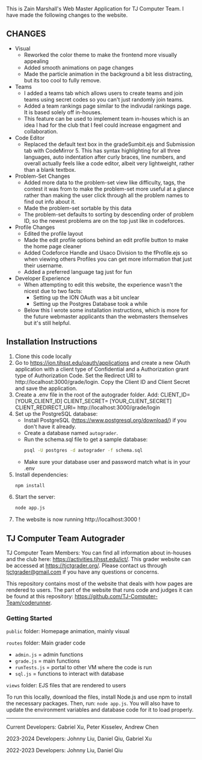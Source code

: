 This is Zain Marshall's Web Master Application for TJ Computer Team. I have made the following changes to the website.

## CHANGES
* Visual
    * Reworked the color theme to make the frontend more visually appealing
    * Added smooth animations on page changes
    * Made the particle animation in the background a bit less distracting, but its too cool to fully remove. 
* Teams
    * I added a teams tab which allows users to create teams and join teams using secret codes so you can't just randomly join teams.
    * Added a team rankings page similar to the indivudal rankings page. It is based solely off in-houses.
    * This feature can be used to implement team in-houses which is an idea I had for the club that I feel could increase engagment and collaboration. 
* Code Editor
    * Replaced the default text box in the gradeSumbit.ejs and Submission tab with CodeMirror 5. This has syntax highlighting for all three languages, auto indentation after curly braces, line numbers, and overall actually feels like a code editor, albeit very lightweight, rather than a blank textbox. 
* Problem-Set Changes
    * Added more data to the problem-set view like difficulty, tags, the contest it was from to make the problem-set more useful at a glance rather than making the user click through all the problem names to find out info about it. 
    * Made the problem-set sortable by this data
    * The problem-set defaults to sorting by descending order of problem ID, so the newest problems are on the top just like in codeforces. 
* Profile Changes
    * Edited the profile layout 
    * Made the edit profile options behind an edit profile button to make the home page cleaner
    * Added Codeforce Handle and Usaco Division to the fProfile.ejs so when viewing others Profiles you can get more information that just their username.
    * Added a preferred language tag just for fun  
* Developer Experience
    * When attempting to edit this website, the experience wasn't the nicest due to two facts:
        * Setting up the ION OAuth was a bit unclear
        * Setting up the Postgres Database took a while
    * Below this I wrote some installation instructions, which is more for the future webmaster applicants than the webmasters themselves but it's still helpful. 


## Installation Instructions
1. Clone this code locally
2. Go to https://ion.tjhsst.edu/oauth/applications and create a new OAuth application with a client type of Confidential and a Authorization grant type of Authorization Code. Set the Redirect URI to http://localhost:3000/grade/login. Copy the Client ID and Client Secret and save the application.
3. Create a .env file in the root of the autograder folder. Add:
CLIENT_ID= [YOUR_CLIENT_ID]
CLIENT_SECRET= [YOUR_CLIENT_SECRET]
CLIENT_REDIRECT_URI= http://localhost:3000/grade/login
4. Set up the PostgreSQL database:
    - Install PostgreSQL (https://www.postgresql.org/download/) if you don't have it already.
    - Create a database named `autograder`.
    - Run the schema.sql file to get a sample database:
      ```sh
      psql -U postgres -d autograder -f schema.sql
      ```
    - Make sure your database user and password match what is in your .env
5. Install dependencies:
    ```sh
    npm install
    ```
6. Start the server:
    ```sh
    node app.js
    ```
7. The website is now running http://localhost:3000 !

## TJ Computer Team Autograder

TJ Computer Team Members: You can find all information about in-houses and the club here: https://activities.tjhsst.edu/ict/.
This grader website can be accessed at https://tjctgrader.org/.
Please contact us through tjctgrader@gmail.com if you have any questions or concerns.

This repository contains most of the website that deals with how pages are rendered to users. The part of the website that runs code and judges it can be found at this repository: https://github.com/TJ-Computer-Team/coderunner.

### Getting Started
`public` folder: Homepage animation, mainly visual

`routes` folder: Main grader code
- `admin.js` = admin functions
- `grade.js` = main functions
- `runTests.js` = portal to other VM where the code is run
- `sql.js` = functions to interact with database

`views` folder: EJS files that are rendered to users

To run this locally, download the files, install Node.js and use npm to install the necessary packages. Then, run: ```node app.js```. You will also have to update the environment variables and database code for it to load properly.

---

Current Developers: Gabriel Xu, Peter Kisselev, Andrew Chen

2023-2024 Developers: Johnny Liu, Daniel Qiu, Gabriel Xu

2022-2023 Developers: Johnny Liu, Daniel Qiu
